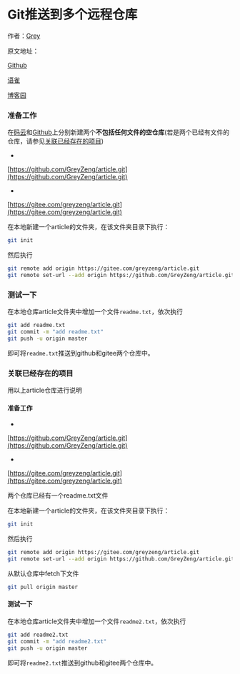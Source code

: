 # Git推送到多个远程仓库

作者：[Grey](https://www.cnblogs.com/greyzeng/)


原文地址：

[Github](https://github.com/GreyZeng/articles/blob/master/Git%E6%8E%A8%E9%80%81%E5%88%B0%E5%A4%9A%E4%B8%AA%E8%BF%9C%E7%A8%8B%E4%BB%93%E5%BA%93.md)

[语雀](https://www.yuque.com/greyzeng/uzfhep/ycoqn4)

[博客园](https://www.cnblogs.com/greyzeng/p/11620839.html)

### 准备工作

在[码云](https://gitee.com/)和[Github](https://github.com/)上分别新建两个**不包括任何文件的空仓库**(若是两个已经有文件的仓库，请参见[关联已经存在的项目](#jump))

- 
[https://github.com/GreyZeng/article.git](https://github.com/GreyZeng/article.git)

- 
[https://gitee.com/greyzeng/article.git](https://gitee.com/greyzeng/article.git)


在本地新建一个article的文件夹，在该文件夹目录下执行：

```sh
git init
```

然后执行

```sh
git remote add origin https://gitee.com/greyzeng/article.git
git remote set-url --add origin https://github.com/GreyZeng/article.git
```

### 测试一下

在本地仓库article文件夹中增加一个文件`readme.txt`，依次执行

```sh
git add readme.txt
git commit -m "add readme.txt"
git push -u origin master
```

即可将`readme.txt`推送到github和gitee两个仓库中。

### 关联已经存在的项目

用以上article仓库进行说明

#### 准备工作

- 
[https://github.com/GreyZeng/article.git](https://github.com/GreyZeng/article.git)

- 
[https://gitee.com/greyzeng/article.git](https://gitee.com/greyzeng/article.git)


两个仓库已经有一个readme.txt文件

在本地新建一个article的文件夹，在该文件夹目录下执行：

```sh
git init
```

然后执行

```sh
git remote add origin https://gitee.com/greyzeng/article.git
git remote set-url --add origin https://github.com/GreyZeng/article.git
```

从默认仓库中fetch下文件

```sh
git pull origin master
```

#### 测试一下

在本地仓库article文件夹中增加一个文件`readme2.txt`，依次执行

```sh
git add readme2.txt
git commit -m "add readme2.txt"
git push -u origin master
```

即可将`readme2.txt`推送到github和gitee两个仓库中。
